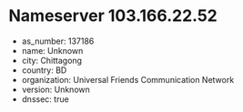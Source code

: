 # Nameserver 103.166.22.52

* as_number: 137186
* name: Unknown
* city: Chittagong
* country: BD
* organization: Universal Friends Communication Network
* version: Unknown
* dnssec: true
